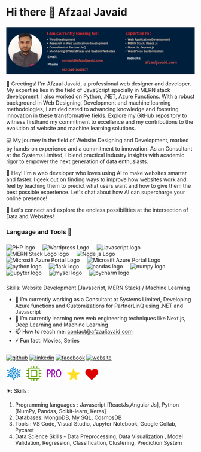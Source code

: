 
<h1 align="left">Hi there 👋 Afzaal Javaid</h1>

###
![Consultant at Systems Limited and Web Developer Expert](https://github.com/afzaaljavaid47/afzaaljavaid47/blob/main/My%20Portfolio%20Page.png)

👋 Greetings! I'm Afzaal Javaid, a professional web designer and developer. My expertise lies in the field of JavaScript specially in MERN stack development. I also worked on Python, .NET, Azure Functions. With a robust background in Web Designing, Development and machine learning methodologies, I am dedicated to advancing knowledge and fostering innovation in these transformative fields. Explore my GitHub repository to witness firsthand my commitment to excellence and my contributions to the evolution of website and machine learning solutions.

💻 My journey in the field of Website Designing and Development, marked by hands-on experience and a commitment to innovation. As an Consultant at the Systems Limited, I blend practical industry insights with academic rigor to empower the next generation of data enthusiasts.

🔬 Hey! I'm a web developer who loves using AI to make websites smarter and faster. I geek out on finding ways to improve how websites work and feel by teaching them to predict what users want and how to give them the best possible experience. Let's chat about how AI can supercharge your online presence!

🚀 Let's connect and explore the endless possibilities at the intersection of Data and Websites!

###

<h3 align="left">Language and Tools 🐍</h3>

###

<div align="left">
   <img src="https://upload.wikimedia.org/wikipedia/commons/thumb/2/27/PHP-logo.svg/2560px-PHP-logo.svg.png" height="40" alt="PHP logo" />
  <img width="12" />
   <img src="https://upload.wikimedia.org/wikipedia/commons/thumb/9/98/WordPress_blue_logo.svg/2048px-WordPress_blue_logo.svg.png" height="40" alt="Wordpress Logo"/>
  <img width="12" />
  <img src="https://www.freepnglogos.com/uploads/javascript-png/javascript-logo-transparent-logo-javascript-images-3.png" height="40" alt="Javascript logo"  />
  <img width="12" />
  <img src="https://upload.wikimedia.org/wikipedia/commons/9/94/MERN-logo.png" height="40" alt="MERN Stack Logo logo"  />
  <img width="12" />
   <img src="https://iconape.com/wp-content/png_logo_vector/nodejs.png" height="40" alt="Node js Logo"  />
  <img width="12" />
   <img src="https://upload.wikimedia.org/wikipedia/commons/thumb/f/fa/Microsoft_Azure.svg/2048px-Microsoft_Azure.svg.png" height="40" alt="Microsift Azure Portal Logo"  />
  <img width="12" />
  <img src="https://mcr.microsoft.com/api/v1/catalog/productimage/182dbd9a97ebbb0639cbc8206a4e1a19b357d996d5f009f28ff5fd4c584d7f8c" height="40" alt="Microsift Azure Portal Logo"  />
  <img width="12" />
  <img src="https://cdn.jsdelivr.net/gh/devicons/devicon/icons/python/python-original.svg" height="40" alt="python logo"  />
  <img width="12" />
  <img src="https://cdn.jsdelivr.net/gh/devicons/devicon/icons/flask/flask-original.svg" height="40" alt="flask logo"  />
  <img width="12" />
  <img src="https://cdn.jsdelivr.net/gh/devicons/devicon/icons/pandas/pandas-original.svg" height="40" alt="pandas logo"  />
  <img width="12" />
  <img src="https://cdn.jsdelivr.net/gh/devicons/devicon/icons/numpy/numpy-original.svg" height="40" alt="numpy logo"  />
  <img width="12" />
  <img src="https://cdn.jsdelivr.net/gh/devicons/devicon/icons/jupyter/jupyter-original.svg" height="40" alt="jupyter logo"  />
  <img width="12" />
  <img src="https://cdn.jsdelivr.net/gh/devicons/devicon/icons/mysql/mysql-original.svg" height="40" alt="mysql logo"  />
  <img width="12" />
  <img src="https://cdn.jsdelivr.net/gh/devicons/devicon/icons/pycharm/pycharm-original.svg" height="40" alt="pycharm logo"  />
</div>

###

Skills: Website Development (Javascript, MERN Stack) / Machine Learning

- 🔭 I’m currently working as a Consultant at Systems Limited, Developing Azure functions and Customizations for PartnerLinQ using .NET and Javascript 
- 🌱 I’m currently learning new web engineering techniques like Next.js, Deep Learning and Machine Learning 
- 📫 How to reach me: contact@afzaaljavaid.com 
- ⚡ Fun fact: Movies, Series 

###


[<img src='https://cdn.jsdelivr.net/npm/simple-icons@3.0.1/icons/github.svg' alt='github' height='40'>](https://github.com/afzaaljavaid47/)  [<img src='https://cdn.jsdelivr.net/npm/simple-icons@3.0.1/icons/linkedin.svg' alt='linkedin' height='40'>](https://www.linkedin.com/in/afzaal-javaid/)  [<img src='https://cdn.jsdelivr.net/npm/simple-icons@3.0.1/icons/facebook.svg' alt='facebook' height='40'>](https://www.facebook.com/CourseTeach)  [<img src='https://cdn.jsdelivr.net/npm/simple-icons@3.0.1/icons/icloud.svg' alt='website' height='40'>](https://coursesteach.com/)

<a href='https://archiveprogram.github.com/'><img src='https://raw.githubusercontent.com/acervenky/animated-github-badges/master/assets/acbadge.gif' width='40' height='40'></a> <a href='https://docs.github.com/en/developers'><img src='https://raw.githubusercontent.com/acervenky/animated-github-badges/master/assets/devbadge.gif' width='40' height='40'></a> <a href='https://github.com/pricing'><img src='https://raw.githubusercontent.com/acervenky/animated-github-badges/master/assets/pro.gif' width='40' height='40'></a> <a href='https://stars.github.com/'><img src='https://raw.githubusercontent.com/acervenky/animated-github-badges/master/assets/starbadge.gif' width='35' height='35'></a> <a href='https://docs.github.com/en/github/supporting-the-open-source-community-with-github-sponsors'><img src='https://raw.githubusercontent.com/acervenky/animated-github-badges/master/assets/sponsorbadge.gif' width='35' height='35'></a>

✴️: Skills :

1. Programming languages : Javascript [ReactJs,Angular Js], Python [NumPy, Pandas, Scikit-learn, Keras]
2. Databases: MongoDB, My SQL, CosmosDB
3. Tools : VS Code, Visual Studio, Jupyter Notebook, Google Collab, Pycaret
4. Data Science Skills - Data Preprocessing, Data Visualization , Model Validation, Regression, Classification, Clustering, Prediction System

###

